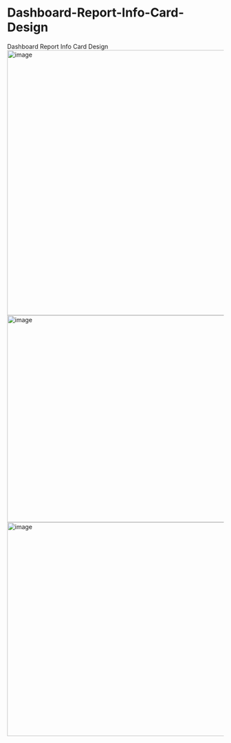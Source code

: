 # Dashboard-Report-Info-Card-Design
Dashboard Report Info Card Design
<img width="1358" height="615" alt="image" src="https://github.com/user-attachments/assets/c06098e2-9dc0-414a-8fdf-f7ac0f090766" />
<img width="989" height="480" alt="image" src="https://github.com/user-attachments/assets/a08ea4b3-20e9-403c-97a8-2d8447beb232" />
<img width="750" height="496" alt="image" src="https://github.com/user-attachments/assets/b61091e2-15c1-4ab4-a8cd-b7d072fd6a16" />
